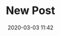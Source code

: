 ---
layout: post
title: New Post
date: 2020-03-03 11:42
published: false
header_feature_image:
caption:
tags:    # use [tag1,tag2]
---